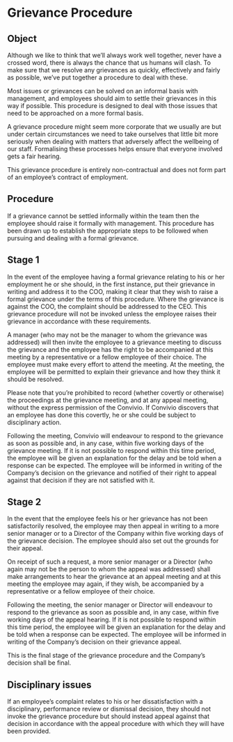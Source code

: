 # Grievance Procedure

## Object

Although we like to think that we’ll always work well together, never have a crossed word, there is always the chance that us humans will clash. To make sure that we resolve any grievances as quickly, effectively and fairly as possible, we’ve put together a procedure to deal with these.

Most issues or grievances can be solved on an informal basis with management, and employees should aim to settle their grievances in this way if possible. This procedure is designed to deal with those issues that need to be approached on a more formal basis.

A grievance procedure might seem more corporate that we usually are but under certain circumstances we need to take ourselves that little bit more seriously when dealing with matters that adversely affect the wellbeing of our staff. Formalising these processes helps ensure that everyone involved gets a fair hearing.

This grievance procedure is entirely non-contractual and does not form part of an employee’s contract of employment.

## Procedure

If a grievance cannot be settled informally within the team then the employee should raise it formally with management. This procedure has been drawn up to establish the appropriate steps to be followed when pursuing and dealing with a formal grievance.

## Stage 1

In the event of the employee having a formal grievance relating to his or her employment he or she should, in the first instance, put their grievance in writing and address it to the COO, making it clear that they wish to raise a formal grievance under the terms of this procedure. Where the grievance is against the COO, the complaint should be addressed to the CEO. This grievance procedure will not be invoked unless the employee raises their grievance in accordance with these requirements.

A manager \(who may not be the manager to whom the grievance was addressed\) will then invite the employee to a grievance meeting to discuss the grievance and the employee has the right to be accompanied at this meeting by a representative or a fellow employee of their choice. The employee must make every effort to attend the meeting. At the meeting, the employee will be permitted to explain their grievance and how they think it should be resolved.

Please note that you’re prohibited to record \(whether covertly or otherwise\) the proceedings at the grievance meeting, and at any appeal meeting, without the express permission of the Convivio. If Convivio discovers that an employee has done this covertly, he or she could be subject to disciplinary action.

Following the meeting, Convivio will endeavour to respond to the grievance as soon as possible and, in any case, within five working days of the grievance meeting. If it is not possible to respond within this time period, the employee will be given an explanation for the delay and be told when a response can be expected. The employee will be informed in writing of the Company’s decision on the grievance and notified of their right to appeal against that decision if they are not satisfied with it.

## Stage 2

In the event that the employee feels his or her grievance has not been satisfactorily resolved, the employee may then appeal in writing to a more senior manager or to a Director of the Company within five working days of the grievance decision. The employee should also set out the grounds for their appeal.

On receipt of such a request, a more senior manager or a Director \(who again may not be the person to whom the appeal was addressed\) shall make arrangements to hear the grievance at an appeal meeting and at this meeting the employee may again, if they wish, be accompanied by a representative or a fellow employee of their choice.

Following the meeting, the senior manager or Director will endeavour to respond to the grievance as soon as possible and, in any case, within five working days of the appeal hearing. If it is not possible to respond within this time period, the employee will be given an explanation for the delay and be told when a response can be expected. The employee will be informed in writing of the Company’s decision on their grievance appeal.

This is the final stage of the grievance procedure and the Company’s decision shall be final.

## Disciplinary issues

If an employee’s complaint relates to his or her dissatisfaction with a disciplinary, performance review or dismissal decision, they should not invoke the grievance procedure but should instead appeal against that decision in accordance with the appeal procedure with which they will have been provided.

